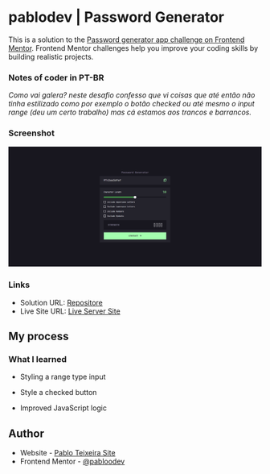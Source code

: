 # pablodev | Password Generator

This is a solution to the [Password generator app challenge on Frontend Mentor](https://www.frontendmentor.io/challenges/password-generator-app-Mr8CLycqjh). Frontend Mentor challenges help you improve your coding skills by building realistic projects. 

### Notes of coder in PT-BR
*Como vai galera? neste desafio confesso que vi coisas que até então não tinha estilizado como por exemplo o botão checked ou até mesmo o input range (deu um certo trabalho) mas cá estamos aos trancos e barrancos.*


### Screenshot

![](./assets/images/print-site.png)


### Links

- Solution URL: [Repositore](https://github.com/Pabloodev/password-generator)
- Live Site URL: [Live Server Site]([https://your-live-site-url.com](https://pabloodev.github.io/password-generator/))

## My process

### What I learned

- Styling a range type input

- Style a checked button

- Improved JavaScript logic


## Author

- Website - [Pablo Teixeira Site](https://www.pabloteixeira.com)
- Frontend Mentor - [@pabloodev](https://www.frontendmentor.io/profile/pabloodev)
